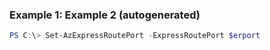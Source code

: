 ### Example 1: Example 2 (autogenerated)
```powershell
PS C:\> Set-AzExpressRoutePort -ExpressRoutePort $erport
```

